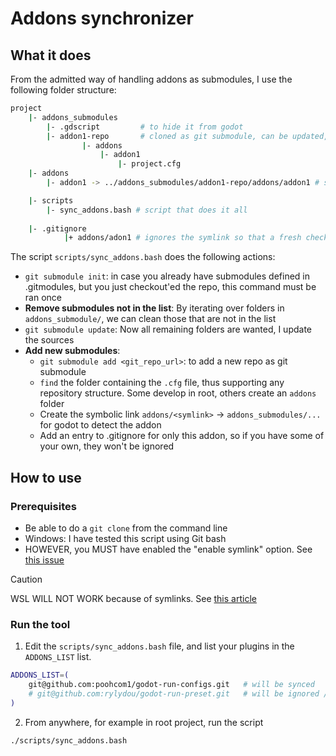 # Addons synchronizer

## What it does
From the admitted way of handling addons as submodules, I use the following folder structure:
```bash
project
    |- addons_submodules
        |- .gdscript         # to hide it from godot
        |- addon1-repo       # cloned as git submodule, can be updated, commited, change branch
                |- addons
                    |- addon1
                        |- project.cfg
    |- addons
        |- addon1 -> ../addons_submodules/addon1-repo/addons/addon1 # symbolic link

    |- scripts
        |- sync_addons.bash # script that does it all
    
    |- .gitignore
            |+ addons/adon1 # ignores the symlink so that a fresh checkout of the project does not embed them 
```

The script `scripts/sync_addons.bash` does the following actions:
- `git submodule init`: in case you already have submodules defined in .gitmodules, but you just checkout'ed the repo, this command must be ran once
- **Remove submodules not in the list**: By iterating over folders in `addons_submodule/`, we can clean those that are not in the list
- `git submodule update`: Now all remaining folders are wanted, I update the sources
- **Add new submodules**: 
    - `git submodule add <git_repo_url>`: to add a new repo as git submodule
    - `find` the folder containing the `.cfg` file, thus supporting any repository structure. Some develop in root, others create an `addons` folder
    - Create the symbolic link `addons/<symlink>` -> `addons_submodules/...` for godot to detect the addon
    - Add an entry to .gitignore for only this addon, so if you have some of your own, they won't be ignored 

## How to use

### Prerequisites
- Be able to do a `git clone` from the command line
- Windows: I have tested this script using Git bash
- HOWEVER, you MUST have enabled the "enable symlink" option. See [this issue](https://github.com/orgs/community/discussions/23591#discussioncomment-3241019)

> [!CAUTION]
> WSL WILL NOT WORK because of symlinks. See [this article](https://blog.trailofbits.com/2024/02/12/why-windows-cant-follow-wsl-symlinks/)

### Run the tool
1. Edit the `scripts/sync_addons.bash` file, and list your plugins in the `ADDONS_LIST` list.
```bash
ADDONS_LIST=(
    git@github.com:poohcom1/godot-run-configs.git   # will be synced
    # git@github.com:rylydou/godot-run-preset.git   # will be ignored / removed if present
)
```
2. From anywhere, for example in root project, run the script
```bash
./scripts/sync_addons.bash
``` 